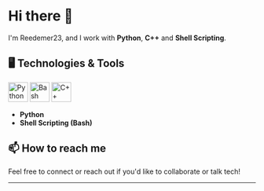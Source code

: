 # Hi there 👋

I'm Reedemer23, and I work with **Python**, **C++** and **Shell Scripting**.

## 🖥️ Technologies & Tools

<p>
  <img src="https://cdn.jsdelivr.net/gh/devicons/devicon/icons/python/python-original.svg" alt="Python" width="40" height="40"/>
  <img src="https://cdn.jsdelivr.net/gh/devicons/devicon/icons/bash/bash-original.svg" alt="Bash" width="40" height="40"/>
  <img src="https://cdn.jsdelivr.net/gh/devicons/devicon/icons/c++/c++-original.svg" alt="C++" width="40" height="40"/>
</p>

- **Python**
- **Shell Scripting (Bash)**

## 📫 How to reach me
Feel free to connect or reach out if you'd like to collaborate or talk tech!

---
